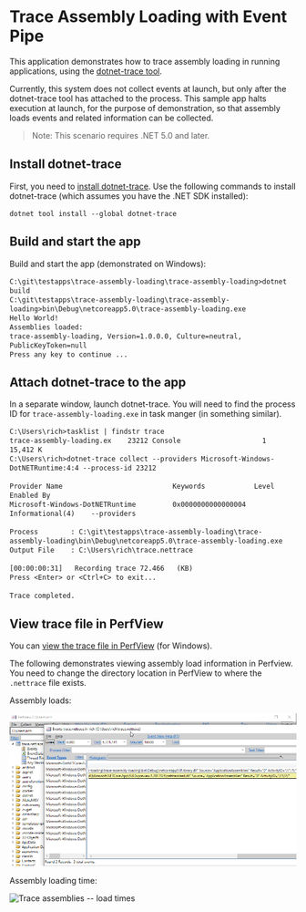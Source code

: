 # Trace Assembly Loading with Event Pipe

This application demonstrates how to trace assembly loading in running applications, using the [dotnet-trace tool](https://docs.microsoft.com/dotnet/core/diagnostics/dotnet-trace).

Currently, this system does not collect events at launch, but only after the dotnet-trace tool has attached to the process. This sample app halts execution at launch, for the purpose of demonstration, so that assembly loads events and related information can be collected.

> Note: This scenario requires .NET 5.0 and later.

## Install dotnet-trace

First, you need to [install dotnet-trace](https://docs.microsoft.com/en-us/dotnet/core/diagnostics/dotnet-trace). Use the following commands to install dotnet-trace (which assumes you have the .NET SDK installed):

```console
dotnet tool install --global dotnet-trace
```

## Build and start the app

Build and start the app (demonstrated on Windows):

```console
C:\git\testapps\trace-assembly-loading\trace-assembly-loading>dotnet build
C:\git\testapps\trace-assembly-loading\trace-assembly-loading>bin\Debug\netcoreapp5.0\trace-assembly-loading.exe
Hello World!
Assemblies loaded:
trace-assembly-loading, Version=1.0.0.0, Culture=neutral, PublicKeyToken=null
Press any key to continue ...
```

## Attach dotnet-trace to the app

In a separate window, launch dotnet-trace. You will need to find the process ID for `trace-assembly-loading.exe` in task manger (in something similar).

```console
C:\Users\rich>tasklist | findstr trace
trace-assembly-loading.ex    23212 Console                    1     15,412 K
C:\Users\rich>dotnet-trace collect --providers Microsoft-Windows-DotNETRuntime:4:4 --process-id 23212

Provider Name                           Keywords            Level               Enabled By
Microsoft-Windows-DotNETRuntime         0x0000000000000004  Informational(4)    --providers

Process        : C:\git\testapps\trace-assembly-loading\trace-assembly-loading\bin\Debug\netcoreapp5.0\trace-assembly-loading.exe
Output File    : C:\Users\rich\trace.nettrace

[00:00:00:31]   Recording trace 72.466   (KB)
Press <Enter> or <Ctrl+C> to exit...

Trace completed.
```

## View trace file in PerfView

You can [view the trace file in PerfView](https://docs.microsoft.com/dotnet/core/diagnostics/dotnet-trace#view-the-trace-captured-from-dotnet-trace) (for Windows).

The following demonstrates viewing assembly load information in Perfview. You need to change the directory location in PerfView to where the `.nettrace` file exists.

Assembly loads:

![Trace assemblies -- loads](trace-assemblies-loads.png)

Assembly loading time:

![Trace assemblies -- load times](trace-assemblies-loads-time.png)

